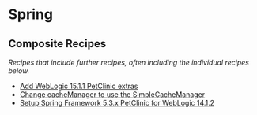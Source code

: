 # Spring

## Composite Recipes

_Recipes that include further recipes, often including the individual recipes below._

* [Add WebLogic 15.1.1 PetClinic extras](./migratedpetclinicextrasfor1511.md)
* [Change cacheManager to use the SimpleCacheManager](./changecachemanagertosimplecachemanager.md)
* [Setup Spring Framework 5.3.x PetClinic for WebLogic 14.1.2](./setupspringframeworkpetclinicfor1412.md)


